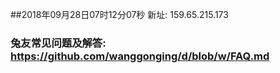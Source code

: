 ##2018年09月28日07时12分07秒 新址: 159.65.215.173
### 兔友常见问题及解答: https://github.com/wanggonging/d/blob/w/FAQ.md

